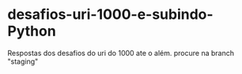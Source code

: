 # desafios-uri-1000-e-subindo-Python
Respostas dos desafios do uri do 1000 ate o além.
procure na branch "staging"
